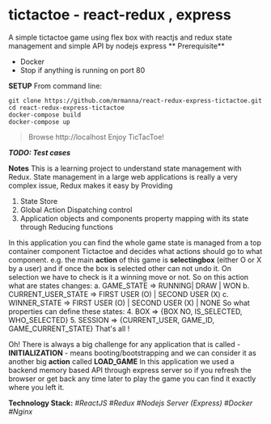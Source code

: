
# tictactoe - react-redux , express
A simple tictactoe game using flex box with reactjs and redux state management and simple API by nodejs express
** Prerequisite**
 - Docker 
 - Stop if anything is running on port 80
 
**SETUP**
From command line:

    git clone https://github.com/mrmanna/react-redux-express-tictactoe.git
    cd react-redux-express-tictactoe
    docker-compose build
    docker-compose up   


> Browse http://localhost 
> Enjoy TicTacToe!


*****TODO**: Test cases***

**Notes**
This is a learning project to understand state management with Redux. State management in a large web applications is really a very complex issue, Redux makes it easy by Providing 
1. State Store
2. Global Action Dispatching control
3. Application objects and components property mapping with its state through Reducing functions  

In this application you can find the whole game state is managed from a top container component Tictactoe and decides what actions should go to what component. e.g. the main **action** of this game is **selectingbox** (either O or X by a user) and if once the box is selected other can not undo it. On selection we have to check is it a winning move or not.  So on this action what are states changes:
a. GAME_STATE => RUNNING| DRAW | WON
b. CURRENT_USER_STATE  =>  FIRST USER (O) | SECOND USER (X)
c. WINNER_STATE => FIRST USER (O) | SECOND USER (X) | NONE
So what properties can define these states:
4. BOX => {BOX NO, IS_SELECTED, WHO_SELECTED}
5. SESSION => {CURRENT_USER, GAME_ID, GAME_CURRENT_STATE}
That's all !

Oh! There is always a big challenge for any application that is called - **INITIALIZATION** - means booting/bootstrapping  and we can consider it as another big **action** called **LOAD_GAME** In this application we used a backend memory based API through express server so if you refresh the browser or get back any time later to play the game you can find it exactly where you left it. 

**Technology Stack:**
*#ReactJS
#Redux
#Nodejs Server (Express)
#Docker
#Nginx*
